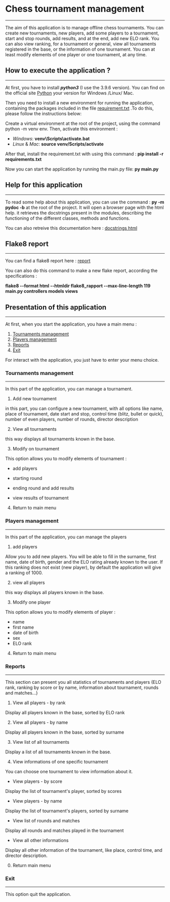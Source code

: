 # Chess tournament management
***
The aim of this application is to manage offline chess tournaments.
You can create new tournaments, new players, add some players to a tournament,
start and stop rounds, add results, and at the end, add new ELO rank. 
You can also view ranking, for a tournament or general, view all tournaments
registered in the base, or the information of one tournament. 
You can at least modify elements of one player or one tournament, at any time.

## How to execute the application ?
***
At first, you have to install ___python3___ (I use the 3.9.6 version). 
You can find on the official site 
[Python](https://www.python.org/downloads/) your version for 
Windows /Linux/ Mac.

Then you need to install a new environment for running the application, 
containing the packages included in the file 
[requirement.txt](https://github.com/maticha84/oc_p4_project/blob/master/requirements.txt)
.To do this, please follow the instructions below:

Create a virtual environment at the root of the project, using the command
python -m venv env. Then, activate this environment : 

- _Windows_: __venv\Scripts\activate.bat__
- _Linux_ & _Mac_: __source venv/Scripts/activate__

After that, install the requirement.txt with using this command : 
__pip install -r requirements.txt__

Now you can start the application by running the main.py file: __py main.py__


## Help for this application
***
To read some help about this application, you can use the command : 
__py -m pydoc -b__ at the root of the project. It will open a browser page
with the html help. it retrieves the docstrings present in the modules, 
describing the functioning of the different classes, methods and functions.

You can also retreive this documentation here :
[docstrings html](https://github.com/maticha84/oc_p4_project/tree/master/docstrings_html)


## Flake8 report
***

You can find a flake8 report here : 
[report](https://github.com/maticha84/oc_p4_project/tree/master/flake8_rapport)

You can also do this command to make a new flake report, according the 
specifications : 

__flake8 --format html --htmldir flake8_rapport 
--max-line-length 119 main.py controllers models views__


## Presentation of this application
***

At first, when you start the application, you have a main menu : 

1. [Tournaments management](#tournaments-management)
2. [Players management](#players-management)
3. [Reports](#reports)
4. [Exit](#exit)

For interact with the application, you just have to enter 
your menu choice.
### Tournaments management
***

In this part of the application, you can manage a tournament.

1. Add new tournament

in this part, you can configure a new tournament, with all options 
like name, place of tournament, date start and stop, control time
(blitz, bullet or quick), number of even players, number of rounds, 
director description

2. View all tournaments
  
this way displays all tournaments known in the base. 

3. Modify on tournament
  
This option allows you to modify elements of tournament : 

- add players

- starting round

- ending round and add results

- view results of tournament

4. Return to main menu

### Players management
***
In this part of the application, you can manage the players

1. add players

Allow you to add new players. You will be able to fill in the surname, 
first name, date of birth, gender and the ELO rating already known to 
the user. If this ranking does not exist (new player), by default the
application will give a ranking of 1000.

2. view all players

this way displays all players known in the base.

3. Modify one player

This option allows you to modify elements of player : 
* name
* first name
* date of birth
* sex
* ELO rank
4. Return to main menu

### Reports
***
This section can present you all statistics of tournaments and players
(ELO rank, ranking by score or by name, information about tournament, 
rounds and matches...)

1. View all players - by rank

Display all players known in the base, sorted by ELO rank

2. View all players - by name

Display all players known in the base, sorted by surname

3. View list of all tournaments

Display a list of all tournaments known in the base.

4. View informations of one specific tournament

You can choose one tournament to view information about it.

* View players - by score

Display the list of tournament's player, sorted by scores

* View players - by name

Display the list of tournament's players, sorted by surname

* View list of rounds and matches

Display all rounds and matches played in the tournament

* View all other informations

Display all other information of the tournament, like place, 
control time, and director description.

0. Return main menu


### Exit
***

This option quit the application.